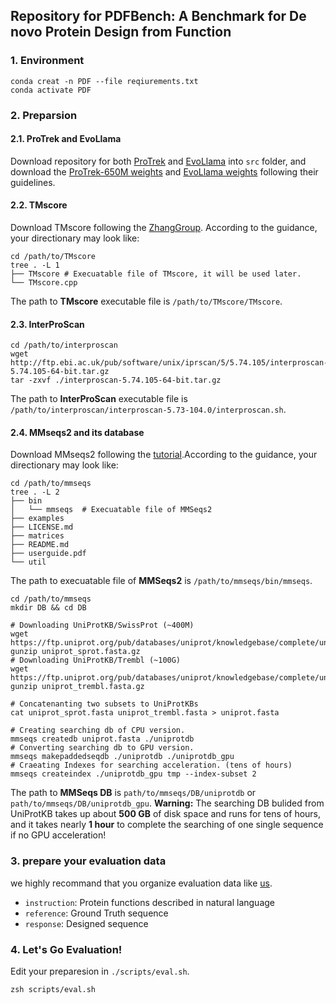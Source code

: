 ## Repository for PDFBench: A Benchmark for De novo Protein Design from Function

### 1. Environment
```shell
conda creat -n PDF --file reqiurements.txt
conda activate PDF
```

### 2. Preparsion

#### 2.1. ProTrek and EvoLlama

Download repository for both [ProTrek](https://github.com/westlake-repl/ProTrek) and [EvoLlama](https://github.com/sornkL/EvoLlama) into `src` folder, and download the [ProTrek-650M weights](https://huggingface.co/westlake-repl/ProTrek_650M_UniRef50) and [EvoLlama weights](https://huggingface.co/nwliu/EvoLlama-Oracle-Molinst-Protein-Design) following their guidelines.

#### 2.2. TMscore
Download TMscore following the [ZhangGroup](https://zhanggroup.org/TM-score/). According to the guidance, your directionary may look like:
```shell
cd /path/to/TMscore
tree . -L 1
├── TMscore # Execuatable file of TMscore, it will be used later.
└── TMscore.cpp
```
The path to **TMscore** executable file is `/path/to/TMscore/TMscore`. 

#### 2.3. InterProScan
```shell
cd /path/to/interproscan
wget http://ftp.ebi.ac.uk/pub/software/unix/iprscan/5/5.74.105/interproscan-5.74.105-64-bit.tar.gz
tar -zxvf ./interproscan-5.74.105-64-bit.tar.gz
```
The path to **InterProScan** executable file is `/path/to/interproscan/interproscan-5.73-104.0/interproscan.sh`. 

#### 2.4. MMseqs2 and its database
Download MMseqs2 following the [tutorial](https://github.com/soedinglab/MMseqs2).According to the guidance, your directionary may look like:
```shell
cd /path/to/mmseqs
tree . -L 2
├── bin
│   └── mmseqs  # Execuatable file of MMSeqs2
├── examples
├── LICENSE.md
├── matrices
├── README.md
├── userguide.pdf
└── util
```
The path to execuatable file of **MMSeqs2** is `/path/to/mmseqs/bin/mmseqs`.
```shell
cd /path/to/mmseqs
mkdir DB && cd DB

# Downloading UniProtKB/SwissProt (~400M)
wget https://ftp.uniprot.org/pub/databases/uniprot/knowledgebase/complete/uniprot_sprot.fasta.gz
gunzip uniprot_sprot.fasta.gz
# Downloading UniProtKB/Trembl (~100G)
wget https://ftp.uniprot.org/pub/databases/uniprot/knowledgebase/complete/uniprot_trembl.fasta.gz
gunzip uniprot_trembl.fasta.gz

# Concatenanting two subsets to UniProtKBs
cat uniprot_sprot.fasta uniprot_trembl.fasta > uniprot.fasta

# Creating searching db of CPU version.
mmseqs createdb uniprot.fasta ./uniprotdb
# Converting searching db to GPU version.
mmseqs makepaddedseqdb ./uniprotdb ./uniprotdb_gpu
# Craeating Indexes for searching acceleration. (tens of hours)
mmseqs createindex ./uniprotdb_gpu tmp --index-subset 2
```
The path to **MMSeqs DB** is `path/to/mmseqs/DB/uniprotdb` or `path/to/mmseqs/DB/uniprotdb_gpu`.
**Warning:** The searching DB bulided from UniProtKB takes up about **500 GB** of disk space and runs for tens of hours, and it takes nearly **1 hour** to complete the searching of one single sequence if no GPU acceleration!

### 3. prepare your evaluation data

we highly recommand that you organize evaluation data like [us](./example/data/example_data.json).
- `instruction`: Protein functions described in natural language
- `reference`: Ground Truth sequence
- `response`: Designed sequence
### 4. Let's Go Evaluation!
Edit your preparesion in `./scripts/eval.sh`.
```shell
zsh scripts/eval.sh
```